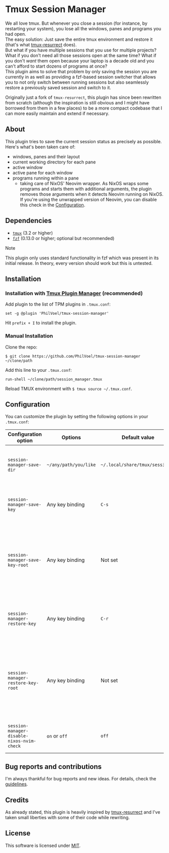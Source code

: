 # Tmux Session Manager

We all love tmux. But whenever you close a session (for instance, by restarting your system), you lose all the windows, panes and programs you had open.\
The easy solution: Just save the entire tmux environment and restore it (that's what [tmux-resurrect](https://github.com/tmux-plugins/tmux-resurrect) does).\
But what if you have multiple sessions that you use for multiple projects? What if you don't need all those sessions open at the same time? What if you don't *want* them open because your laptop is a decade old and you can't afford to start dozens of programs at once?\
This plugin aims to solve that problem by only saving the session you are currently in as well as providing a fzf-based session switcher that allows you to not only switch between running sessions but also seamlessly restore a previously saved session and switch to it.

Originally just a fork of `tmux-resurrect`, this plugin has since been rewritten from scratch (although the inspiration is still obvious and I might have borrowed from them in a few places) to be a more compact codebase that I can more easily maintain and extend if necessary.

## About

This plugin tries to save the current session status as precisely as possible. Here's what's been taken care of:

- windows, panes and their layout
- current working directory for each pane
- active window
- active pane for each window
- programs running within a pane
  - taking care of NixOS' Neovim wrapper. As NixOS wraps some programs and starts them with additional arguments, the plugin removes those arguments when it detects Neovim running on NixOS. If you're using the unwrapped version of Neovim, you can disable this check in the [Configuration](#Configuration).

## Dependencies

- [`tmux`](https://github.com/tmux/tmux) (3.2 or higher)
- [`fzf`](https://github.com/junegunn/fzf) (0.13.0 or higher; optional but recommended)

> [!note]
> This plugin only uses standard functionality in fzf which was present in its initial release. In theory, every version should work but this is untested.

## Installation

### Installation with [Tmux Plugin Manager](https://github.com/tmux-plugins/tpm) (recommended)

Add plugin to the list of TPM plugins in `.tmux.conf`:

    set -g @plugin 'PhilVoel/tmux-session-manager'

Hit `prefix + I` to install the plugin.

### Manual Installation

Clone the repo:

    $ git clone https://github.com/PhilVoel/tmux-session-manager ~/clone/path

Add this line to your `.tmux.conf`:

    run-shell ~/clone/path/session_manager.tmux

Reload TMUX environment with `$ tmux source ~/.tmux.conf`.

## Configuration

You can customize the plugin by setting the following options in your `.tmux.conf`:

| Configuration option                       | Options               | Default value                   | Description                                                                                                          |
|------------------------------------------- | --------------------- | ------------------------------- | -------------------------------------------------------------------------------------------------------------------- |
| `session-manager-save-dir`                 | `~/any/path/you/like` | `~/.local/share/tmux/sessions/` | Specify the directory where session data is saved.                                                                   |
| `session-manager-save-key`                 | Any key binding       | `C-s`                           | Which key binding to set for saving the current session.                                                             |
| `session-manager-save-key-root`            | Any key binding       | Not set                         | Which key binding to set in root table for saving the current session. Using `prefix` is **not** necessary.          |
| `session-manager-restore-key`              | Any key binding       | `C-r`                           | Which key binding to set for restoring or switching to a session.                                                    |
| `session-manager-restore-key-root`         | Any key binding       | Not set                         | Which key binding to set in root table for restoring or switching to a session. Using `prefix` is **not** necessary. |
| `session-manager-disable-nixos-nvim-check` | `on` or `off`         | `off`                           | When `on`, disable the check for Neovim on NixOS.                                                                    |

## Bug reports and contributions

I'm always thankful for bug reports and new ideas. For details, check the [guidelines](CONTRIBUTING.md).

## Credits

As already stated, this plugin is heavily inspired by [tmux-resurrect](https://github.com/tmux-plugins/tmux-resurrect) and I've taken small liberties with some of their code while rewriting.

## License
This software is licensed under [MIT](LICENSE.md).
